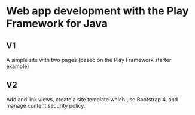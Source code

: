 # Web app development with the Play Framework for Java


## V1

A simple site  with two pages (based on the Play Framework starter example)

## V2
Add and link views, create a site template which use Bootstrap 4, and manage content security policy.
